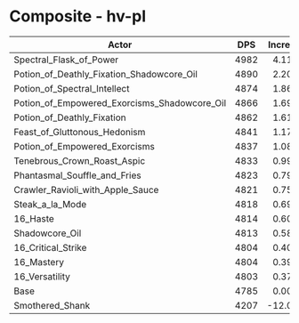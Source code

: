 # Composite - hv-pl
| Actor | DPS | Increase |
|---|:---:|:---:|
|Spectral_Flask_of_Power|4982|4.11%|
|Potion_of_Deathly_Fixation_Shadowcore_Oil|4890|2.20%|
|Potion_of_Spectral_Intellect|4874|1.86%|
|Potion_of_Empowered_Exorcisms_Shadowcore_Oil|4866|1.69%|
|Potion_of_Deathly_Fixation|4862|1.61%|
|Feast_of_Gluttonous_Hedonism|4841|1.17%|
|Potion_of_Empowered_Exorcisms|4837|1.08%|
|Tenebrous_Crown_Roast_Aspic|4833|0.99%|
|Phantasmal_Souffle_and_Fries|4823|0.79%|
|Crawler_Ravioli_with_Apple_Sauce|4821|0.75%|
|Steak_a_la_Mode|4818|0.69%|
|16_Haste|4814|0.60%|
|Shadowcore_Oil|4813|0.58%|
|16_Critical_Strike|4804|0.40%|
|16_Mastery|4804|0.39%|
|16_Versatility|4803|0.37%|
|Base|4785|0.00%|
|Smothered_Shank|4207|-12.09%|

